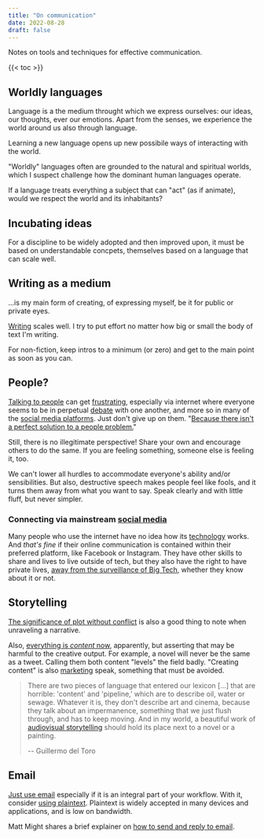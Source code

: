 ```yaml
---
title: "On communication"
date: 2022-08-28
draft: false
---
```


Notes on tools and techniques for effective communication.

{{< toc >}}

## Worldly languages

Language is a the medium throught which we express ourselves: our ideas,
our thoughts, ever our emotions. Apart from the senses, we experience
the world around us also through language.

Learning a new language opens up new possibile ways of interacting with
the world.

"Worldly" languages often are grounded to the natural and spiritual
worlds, which I suspect challenge how the dominant human languages
operate.

If a language treats everything a subject that can "act" (as if
animate), would we respect the world and its inhabitants?

## Incubating ideas

For a discipline to be widely adopted and then improved upon, it must be
based on understandable concpets, themselves based on a language that
can scale well.

## Writing as a medium

...is my main form of creating, of expressing myself, be it for public
or private eyes.

[Writing](/writing) scales well. I try to put effort no matter how big
or small the body of text I'm writing.

For non-fiction, keep intros to a minimum (or zero) and get to the main
point as soon as you can.

## People?

[Talking to people](/public-speaking) can get
[frustrating](/frustration), especially via internet where everyone
seems to be in perpetual [debate](/debate) with one another, and more so
in many of the [social media platforms](/social-media). Just don't give up on them.
"[Because there isn't a perfect solution to a people problem.](https://seths.blog/2022/11/people-problems-are-complicated-problems/)"

Still, there is no illegitimate perspective! Share your own and encourage
others to do the same. If you are feeling something, someone else is
feeling it, too.

We can't lower all hurdles to accommodate everyone's ability and/or
sensibilities. But also, destructive speech makes people feel like
fools, and it turns them away from what you want to say.
Speak clearly and with little fluff, but never simpler.

### Connecting via mainstream [social media](/social-media)

Many people who use the internet have no idea how its
[technology](/technology) works. And *that's fine* if their
online communication is contained within their preferred platform,
like Facebook or Instagram.
They have other skills to share and lives to live outside of tech,
but they also have the right to have private lives,
[away from the surveillance of Big Tech](/infosec), whether they know about it or not.

## Storytelling

[The significance of plot without conflict](https://stilleatingoranges.tumblr.com/post/25153960313/the-significance-of-plot-without-conflict)
is also a good thing to note when unraveling a narrative.

Also, [everything is *content* now](https://www.youtube.com/watch?v=hAtbFwzZp6Y), apparently,
but asserting that may be harmful to the creative output.
For example, a novel will never be the same as a tweet.
Calling them both content "levels" the field badly.
"Creating content" is also [marketing](/mr) speak, something that must
be avoided.

> There are two pieces of language that entered our lexicon [...] that
> are horrible: 'content' and 'pipeline,' which are to describe oil,
> water or sewage. Whatever it is, they don't describe art and cinema,
> because they talk about an impermanence, something that we just flush
> through, and has to keep moving. And in my world, a beautiful work of
> [audiovisual storytelling](/filmmaking) should hold its place next to a novel or a
> painting.
>  
> -- Guillermo del Toro

## Email

[Just use email](https://www.justuseemail.com/about/) especially if it
is an integral part of your workflow. With it,
consider [using plaintext](https://useplaintext.email).
Plaintext is widely accepted in
many devices and applications, and is low on bandwidth.

Matt Might shares a brief explainer on
[how to send and reply to email](http://matt.might.net/articles/how-to-email/).
